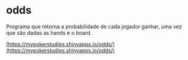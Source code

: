# odds

Programa que retorna a probabilidade de cada jogador ganhar, uma vez que são dadas as hands e o board.

[https://mypokerstudies.shinyapps.io/odds/](https://mypokerstudies.shinyapps.io/odds/)
